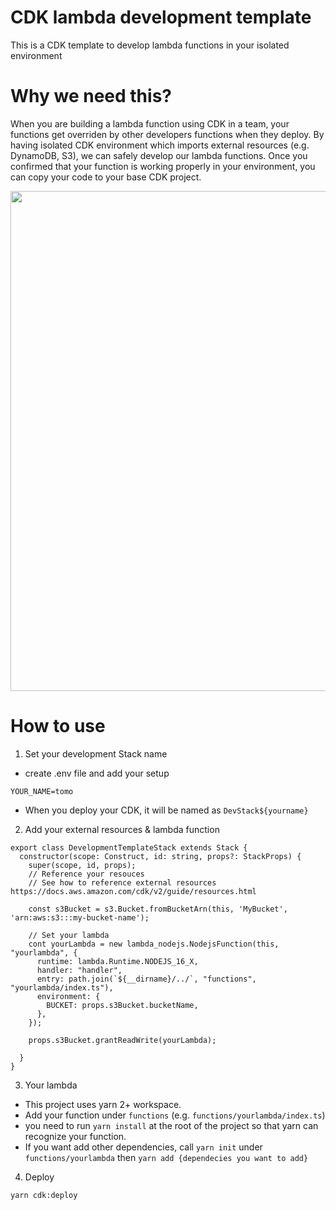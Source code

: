 # CDK lambda development template

This is a CDK template to develop lambda functions in your isolated environment

# Why we need this?

When you are building a lambda function using CDK in a team, your functions get overriden by other developers functions when they deploy. By having isolated CDK environment which imports external resources (e.g. DynamoDB, S3), we can safely develop our lambda functions. Once you confirmed that your function is working properly in your environment, you can copy your code to your base CDK project.

<p align="center">
<img src="https://user-images.githubusercontent.com/6277118/179318780-e5110421-f945-40fa-acdc-514b3945d32c.png" width=800px />
</p>

# How to use

1. Set your development Stack name

- create .env file and add your setup

```
YOUR_NAME=tomo
```

- When you deploy your CDK, it will be named as `DevStack${yourname}`

2. Add your external resources & lambda function

```
export class DevelopmentTemplateStack extends Stack {
  constructor(scope: Construct, id: string, props?: StackProps) {
    super(scope, id, props);
    // Reference your resouces
    // See how to reference external resources https://docs.aws.amazon.com/cdk/v2/guide/resources.html

    const s3Bucket = s3.Bucket.fromBucketArn(this, 'MyBucket', 'arn:aws:s3:::my-bucket-name');

    // Set your lambda
    cont yourLambda = new lambda_nodejs.NodejsFunction(this, "yourlambda", {
      runtime: lambda.Runtime.NODEJS_16_X,
      handler: "handler",
      entry: path.join(`${__dirname}/../`, "functions", "yourlambda/index.ts"),
      environment: {
        BUCKET: props.s3Bucket.bucketName,
      },
    });

    props.s3Bucket.grantReadWrite(yourLambda);

  }
}
```

3. Your lambda

- This project uses yarn 2+ workspace.
- Add your function under `functions` (e.g. `functions/yourlambda/index.ts`)
- you need to run `yarn install` at the root of the project so that yarn can recognize your function.
- If you want add other dependencies, call `yarn init` under `functions/yourlambda` then `yarn add {dependecies you want to add}`

4. Deploy

```
yarn cdk:deploy
```
